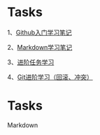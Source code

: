 
# Tasks
1、[Github入门学习笔记](https://githubfast.com/antidote-for-world/Tasks/blob/de1cc92272644085eae0dd91a4875d2bbe6dc57c/Github.md)


2、[Markdown学习笔记](https://githubfast.com/antidote-for-world/Tasks/blob/6e6e50a70b7d16300bccb22fee0244f235862cda/Markdown.md)

3、[进阶任务学习](https://githubfast.com/antidote-for-world/Tasks/blob/288a82707d4c80c6f8b5712d8c1ae1d64e867410/%E8%BF%9B%E9%98%B6%E4%BB%BB%E5%8A%A1.md)

4、[Git进阶学习（回滚、冲突）](https://githubfast.com/antidote-for-world/Tasks/blob/e317101b89e5a85ba582fbbad4b6d704c2af5f77/Git%E8%BF%9B%E9%98%B6%EF%BC%88%E5%9B%9E%E6%BB%9A%E3%80%81%E5%86%B2%E7%AA%81%EF%BC%89)

# Tasks
Markdown

